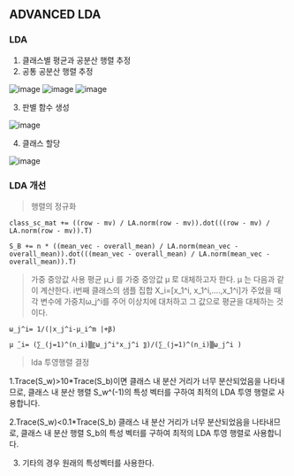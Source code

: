## ADVANCED LDA
### LDA
1. 클래스별 평균과 공분산 행렬 추정
2. 공통 공분산 행렬 추정
   
![image](https://github.com/user-attachments/assets/35f4dae8-8641-4da8-bd49-481cba1bdf8c)
![image](https://github.com/user-attachments/assets/b8c4470b-e959-43c9-957b-67313d5f3b9b)
![image](https://github.com/user-attachments/assets/11173a11-dc4e-44ec-ba6d-ae7bcd322400)

3.	판별 함수 생성

![image](https://github.com/user-attachments/assets/563e48ab-ebff-4b98-9f24-4437a1c7b965)


4.	클래스 할당

![image](https://github.com/user-attachments/assets/0354bdb3-fc68-4284-9d31-729bfeff8704)


### LDA 개선
>행렬의 정규화
```
class_sc_mat += ((row - mv) / LA.norm(row - mv)).dot(((row - mv) / LA.norm(row - mv)).T)
```
```
S_B += n * ((mean_vec - overall_mean) / LA.norm(mean_vec - overall_mean)).dot(((mean_vec - overall_mean) / LA.norm(mean_vec - overall_mean)).T)
```
>가중 중앙값 사용
평균 μ_i 를 가중 중앙값 μ ̃로 대체하고자 한다. μ ̃는 다음과 같이 계산한다. i번째 클래스의 샘플 집합 X_i=[x_1^i, x_1^i,….,x_1^i]가 주었을 때 각 변수에 가중치ω_j^i를 주어 이상치에 대처하고 그 값으로 평균을 대체하는 것이다.
```
ω_j^i= 1/(|x_j^i-μ_i^m |+β)
```
```
μ ̃_i= (∑_(j=1)^(n_i)▒〖ω_j^i°x_j^i 〗)/(∑_(j=1)^(n_i)▒ω_j^i )
```
>lda 투영행렬 결정

1.Trace(S_w)>10*Trace(S_b)이면 클래스 내 분산 거리가 너무 분산되었음을 나타내므로, 클래스 내 분산 행렬 S_w^(-1)의 특성 벡터를 구하여 최적의 LDA 투영 행렬로 사용합니다.

2.Trace(S_w)<0.1*Trace(S_b) 클래스 내 분산 거리가 너무 분산되었음을 나타내므로, 클래스 내 분산 행렬 S_b의 특성 벡터를 구하여 최적의 LDA 투영 행렬로 사용합니다.

3. 기타의 경우 원래의 특성벡터를 사용한다.

